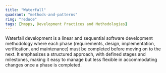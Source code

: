 ```yaml
---
title: "Waterfall"
quadrant: "methods-and-patterns"
ring: "reduce"
tags: [hmpps, Development Practices and Methodologies]
---
```


Waterfall development is a linear and sequential software development methodology where each phase (requirements, design, implementation, verification, and maintenance) must be completed before moving on to the next. It emphasizes a structured approach, with defined stages and milestones, making it easy to manage but less flexible in accommodating changes once a phase is completed.
